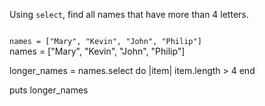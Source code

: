 Using `select`, find all names
that have more than 4 letters.

<codeblock language="ruby" type="exercise" testMode="fixedInput">
<code>
names = ["Mary", "Kevin", "John", "Philip"]
</code>

<solution>
names = ["Mary", "Kevin", "John", "Philip"]

longer_names = names.select do |item|
  item.length > 4
end

puts longer_names
</solution>
</codeblock>